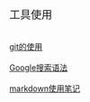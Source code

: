 <font  style="font-size: 19px">工具使用</font>
<br>
<br>
<br>
<a href="./工具使用/git的使用" class="a_style">git的使用</a>
<br>
<br>
<a href="./工具使用/Google搜索语法" class="a_style">Google搜索语法</a>
<br>
<br>
<a href="./工具使用/markdown使用笔记" class="a_style">markdown使用笔记</a>